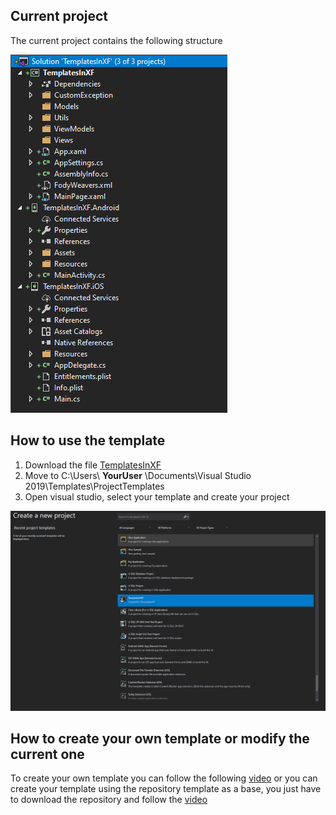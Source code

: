 ## Current project

The current project contains the following structure

![The current project contains the following structure](https://github.com/jorgemht/TemplatesInXF/blob/master/Resources/Current%20project.PNG)

## How to use the template

1. Download the file [TemplatesInXF](https://github.com/jorgemht/TemplatesInXF/raw/master/Resources/TemplatesInXF.zip)
2. Move to C:\Users\ **YourUser** \Documents\Visual Studio 2019\Templates\ProjectTemplates
3. Open visual studio, select your template and create your project

![TemplatesInXF](https://github.com/jorgemht/TemplatesInXF/blob/master/Resources/Template.PNG)

## How to create your own template or modify the current one

To create your own template you can follow the following [video](https://www.youtube.com/watch?v=MeeGr577rsQ) or you can create your template using the repository template as a base, you just have to download the repository and follow the [video](https://www.youtube.com/watch?v=MeeGr577rsQ)
